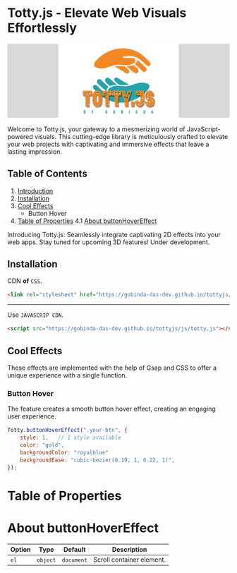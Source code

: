 # Totty.js - Elevate Web Visuals Effortlessly

![Totty.js Logo](https://raw.githubusercontent.com/gobinda-das-dev/tottyjs-media/main/images/totty%20js%20banner.jpg)

Welcome to Totty.js, your gateway to a mesmerizing world of JavaScript-powered visuals. This cutting-edge library is meticulously crafted to elevate your web projects with captivating and immersive effects that leave a lasting impression.

## Table of Contents

1. [Introduction](#introduction)
2. [Installation](#installation)
3. [Cool Effects](#cool-effects)
   - Button Hover
4. [Table of Properties](#table-of-properties)
   4.1 [About buttonHoverEffect](#about-buttonHoverEffect)

Introducing Totty.js: Seamlessly integrate captivating 2D effects into your web apps. Stay tuned for upcoming 3D features! Under development.

## Installation

CDN  **of** `CSS`.

```html
<link rel="stylesheet" href="https://gobinda-das-dev.github.io/tottyjs/css/totty.css">
```


---

Use `JAVASCRIP CDN`.

```html
<script src="https://gobinda-das-dev.github.io/tottyjs/js/totty.js"></script>
```


## Cool Effects

These effects are implemented with the help of Gsap and CSS to offer a unique experience with a single function.

### Button Hover

The feature creates a smooth button hover effect, creating an engaging user experience.

```javascript
Totty.buttonHoverEffect(".your-btn", {
    style: 1,   // 1 style available
    color: "gold",
    backgroundColor: "royalblue"
    backgroundEase: "cubic-bezier(0.19, 1, 0.22, 1)",
});
```








# Table of Properties

# About buttonHoverEffect
| Option                  | Type      | Default                | Description                                                                                                                                                                                                                                                                                        |
| ----------------------- | --------- | ---------------------- | -------------------------------------------------------------------------------------------------------------------------------------------------------------------------------------------------------------------------------------------------------------------------------------------------- |
| `el`                    | `object`  | `document`             | Scroll container element.                                                                                                                                                                                                                                                                          |
